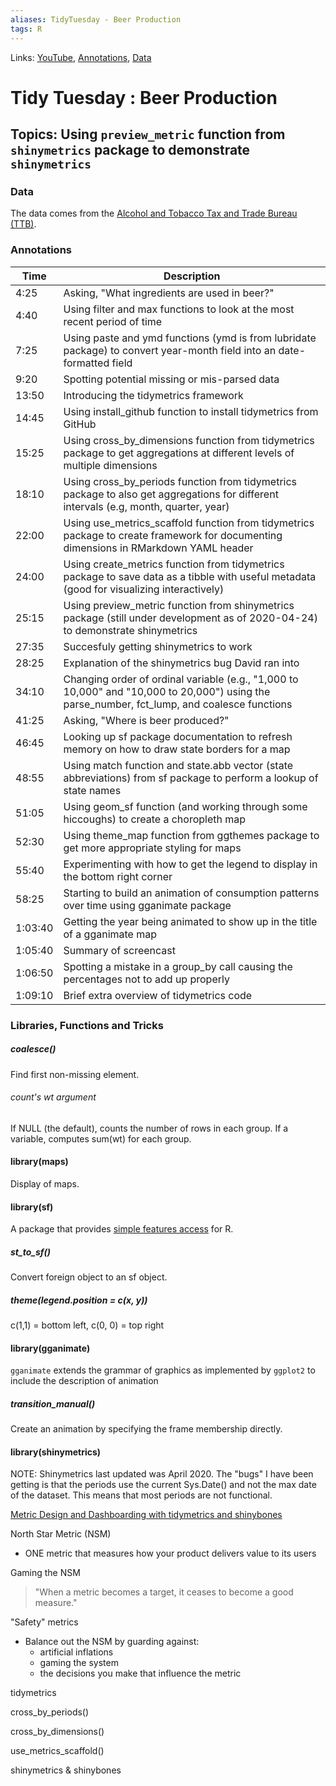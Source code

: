 ```yaml
---
aliases: TidyTuesday - Beer Production
tags: R 
---
```

Links: [YouTube](https://www.youtube.com/watch?v=1R4X09w7tQ8&t), [Annotations](https://github.com/dgrtwo/data-screencasts/tree/master/screencast-annotations#beer-production), [Data](https://github.com/rfordatascience/tidytuesday/blob/master/data/2020/2020-03-31/readme.md)

# Tidy Tuesday : Beer Production
## Topics: Using `preview_metric` function from `shinymetrics` package to demonstrate `shinymetrics`

### Data
The data comes from the [Alcohol and Tobacco Tax and Trade Bureau (TTB)](https://www.ttb.gov/beer/statistics).

### Annotations
| Time    | Description                                                                                                                                  |
| ------- | -------------------------------------------------------------------------------------------------------------------------------------------- |
| 4:25    | Asking, "What ingredients are used in beer?"                                                                                                 |
| 4:40    | Using filter and max functions to look at the most recent period of time                                                                     |
| 7:25    | Using paste and ymd functions (ymd is from lubridate package) to convert year-month field into an date-formatted field                       |
| 9:20    | Spotting potential missing or mis-parsed data                                                                                                |
| 13:50   | Introducing the tidymetrics framework                                                                                                        |
| 14:45   | Using install_github function to install tidymetrics from GitHub                                                                             |
| 15:25   | Using cross_by_dimensions function from tidymetrics package to get aggregations at different levels of multiple dimensions                   |
| 18:10   | Using cross_by_periods function from tidymetrics package to also get aggregations for different intervals (e.g, month, quarter, year)        |
| 22:00   | Using use_metrics_scaffold function from tidymetrics package to create framework for documenting dimensions in RMarkdown YAML header         |
| 24:00   | Using create_metrics function from tidymetrics package to save data as a tibble with useful metadata (good for visualizing interactively)    |
| 25:15   | Using preview_metric function from shinymetrics package (still under development as of 2020-04-24) to demonstrate shinymetrics               |
| 27:35   | Succesfuly getting shinymetrics to work                                                                                                      |
| 28:25   | Explanation of the shinymetrics bug David ran into                                                                                           |
| 34:10   | Changing order of ordinal variable (e.g., "1,000 to 10,000" and "10,000 to 20,000") using the parse_number, fct_lump, and coalesce functions |
| 41:25   | Asking, "Where is beer produced?"                                                                                                            |
| 46:45   | Looking up sf package documentation to refresh memory on how to draw state borders for a map                                                 |
| 48:55   | Using match function and state.abb vector (state abbreviations) from sf package to perform a lookup of state names                           |
| 51:05   | Using geom_sf function (and working through some hiccoughs) to create a choropleth map                                                       |
| 52:30   | Using theme_map function from ggthemes package to get more appropriate styling for maps                                                      |
| 55:40   | Experimenting with how to get the legend to display in the bottom right corner                                                               |
| 58:25   | Starting to build an animation of consumption patterns over time using gganimate package                                                     |
| 1:03:40 | Getting the year being animated to show up in the title of a gganimate map                                                                   |
| 1:05:40 | Summary of screencast                                                                                                                        |
| 1:06:50 | Spotting a mistake in a group_by call causing the percentages not to add up properly                                                         |
| 1:09:10 | Brief extra overview of tidymetrics code                                                                                                     |

### Libraries, Functions and Tricks

##### coalesce()
Find first non-missing element.

###### count's wt argument
If NULL (the default), counts the number of rows in each group.
If a variable, computes sum(wt) for each group.

#### library(maps)
Display of maps.

#### library(sf)
A package that provides [simple features access](https://en.wikipedia.org/wiki/Simple_Features) for R.

##### st_to_sf()
Convert foreign object to an sf object.

##### theme(legend.position =  c(x, y)) 
c(1,1) = bottom left, c(0, 0) = top right

#### library(gganimate)
`gganimate` extends the grammar of graphics as implemented by `ggplot2` to include the description of animation

##### transition_manual()
Create an animation by specifying the frame membership directly.

#### library(shinymetrics)

NOTE: Shinymetrics last updated was April 2020. The "bugs" I have been getting is that the periods use the current Sys.Date() and not the max date of the dataset. This means that most periods are not functional.

[Metric Design and Dashboarding with tidymetrics and shinybones](https://www.youtube.com/watch?v=BL5NBRxnl3E)

North Star Metric (NSM)
* ONE metric that measures how your product delivers value to its users

Gaming the NSM

> "When a metric becomes a target, it ceases to become a good measure."

"Safety" metrics
* Balance out the NSM by guarding against:
	* artificial inflations
	* gaming the system
	* the decisions you make that influence the metric

tidymetrics

cross_by_periods()

cross_by_dimensions()

use_metrics_scaffold()

shinymetrics & shinybones